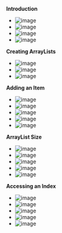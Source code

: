 **Introduction**
- ![image](https://github.com/user-attachments/assets/cab5d882-b175-4100-99bb-408b55be9e3a)
- ![image](https://github.com/user-attachments/assets/27e0ae71-336a-4693-95da-9f3f6c826c83)
- ![image](https://github.com/user-attachments/assets/1ce8875b-2ca0-4444-b447-42d9aec8d99d)
- ![image](https://github.com/user-attachments/assets/2ce0fed6-eef4-446e-9b57-e722c1d2399f)

**Creating ArrayLists**
- ![image](https://github.com/user-attachments/assets/ae9ed72b-e08e-489d-bdf4-df1ae5e06aa7)
- ![image](https://github.com/user-attachments/assets/3eefa693-b50b-4fda-b039-e26b1c6bd2b3)
- ![image](https://github.com/user-attachments/assets/4f10197e-eb5e-458e-b9b3-a96af3e811c2)

**Adding an Item**
- ![image](https://github.com/user-attachments/assets/6725f886-f3dd-4fdf-a65b-01b2bdb331ba)
- ![image](https://github.com/user-attachments/assets/805962d0-c263-4498-bb73-5f4acf8d1f3f)
- ![image](https://github.com/user-attachments/assets/e38b3a72-de40-47f9-9339-b7e8383f929f)
- ![image](https://github.com/user-attachments/assets/836bf7d1-d74d-402e-a4df-098e3a6f4d74)
- ![image](https://github.com/user-attachments/assets/0ab5d2f5-6a99-4488-940c-e135d39e5a27)

**ArrayList Size**
- ![image](https://github.com/user-attachments/assets/e3cbbca6-d21d-462c-b3b8-03bb429105d2)
- ![image](https://github.com/user-attachments/assets/bb167d89-7253-46f6-8cf9-97a85028c925)
- ![image](https://github.com/user-attachments/assets/4f7fe601-97db-4a88-bf83-fa95477aaac7)
- ![image](https://github.com/user-attachments/assets/c3005774-d446-4628-a46b-8c6f11ab7a93)
- ![image](https://github.com/user-attachments/assets/78366340-c5bd-42b0-9e81-0abe89e0a9d1)

**Accessing an Index**
- ![image](https://github.com/user-attachments/assets/2af7e7d2-09eb-4e9b-a581-ca3164216eb3)
- ![image](https://github.com/user-attachments/assets/aac22f52-4520-4bfe-bbcc-d9adc474bae9)
- ![image](https://github.com/user-attachments/assets/f3c0caf7-ff17-421f-ae93-6c7a55e93ed1)
- ![image](https://github.com/user-attachments/assets/a48bc8b2-70bf-4d1a-9896-4483f4b0161b)
- ![image](https://github.com/user-attachments/assets/5e173fd9-cea9-497f-8d57-13aa97c133a8)
